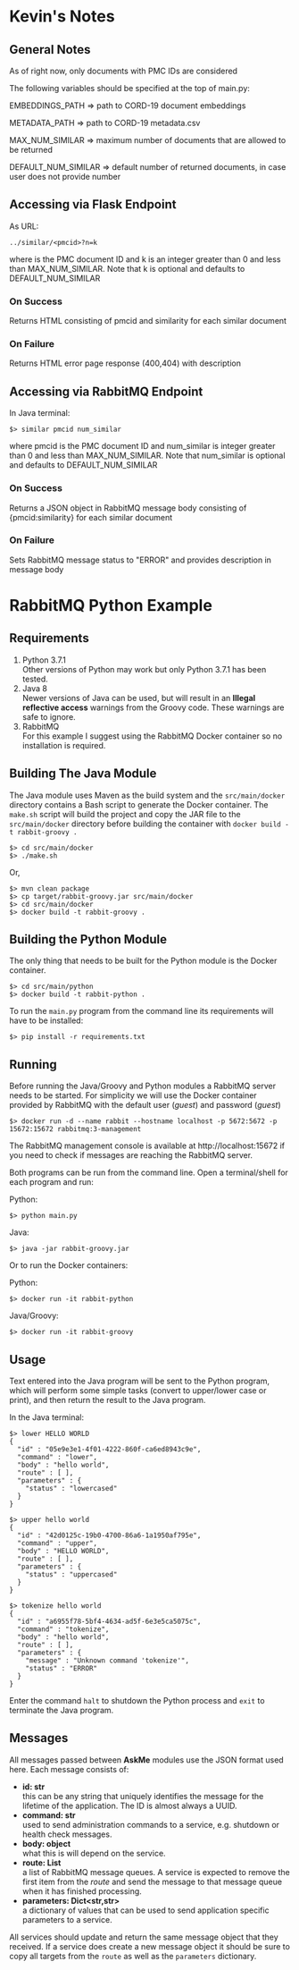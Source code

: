 # Kevin's Notes

## General Notes
As of right now, only documents with PMC IDs are considered


The following variables should be specified at the top of main.py:

EMBEDDINGS_PATH => path to CORD-19 document embeddings

METADATA_PATH => path to CORD-19 metadata.csv

MAX_NUM_SIMILAR => maximum number of documents that are allowed to be returned

DEFAULT_NUM_SIMILAR => default number of returned documents, in case user does not provide number


## Accessing via Flask Endpoint
As URL: 
```
../similar/<pmcid>?n=k
```

where <pmcid> is the PMC document ID and k is an integer greater than 0 and less than MAX_NUM_SIMILAR. Note that k is optional and defaults to DEFAULT_NUM_SIMILAR

### On Success
Returns HTML consisting of pmcid and similarity for each similar document

### On Failure
Returns HTML error page response (400,404) with description 

## Accessing via RabbitMQ Endpoint
In Java terminal: 
```
$> similar pmcid num_similar
```

where pmcid is the PMC document ID and num_similar is integer greater than 0 and less than MAX_NUM_SIMILAR. Note that num_similar is optional and defaults to DEFAULT_NUM_SIMILAR

### On Success
Returns a JSON object in RabbitMQ message body consisting of {pmcid:similarity} for each similar document

### On Failure
Sets RabbitMQ message status to "ERROR" and provides description in message body






# RabbitMQ Python Example

## Requirements

1. Python 3.7.1<br/>Other versions of Python may work but only Python 3.7.1 has been tested.
1. Java 8<br/>Newer versions of Java can be used, but will result in an **Illegal reflective access** warnings from the Groovy code. These warnings are safe to ignore.
1. RabbitMQ<br/>For this example I suggest using the RabbitMQ Docker container so no installation is required.

## Building The Java Module

The Java module uses Maven as the build system and the `src/main/docker` directory contains a Bash script to generate the Docker container.  The `make.sh` script will build the project and copy the JAR file to the `src/main/docker` directory before building the container with `docker build -t rabbit-groovy .`

``` 
$> cd src/main/docker
$> ./make.sh
```
Or,
``` 
$> mvn clean package
$> cp target/rabbit-groovy.jar src/main/docker
$> cd src/main/docker
$> docker build -t rabbit-groovy .
```

## Building the Python Module

The only thing that needs to be built for the Python module is the Docker container. 

``` 
$> cd src/main/python
$> docker build -t rabbit-python .
```

To run the `main.py` program from the command line its requirements will have to be installed:
``` 
$> pip install -r requirements.txt
```

## Running 

Before running the Java/Groovy and Python modules a RabbitMQ server needs to be started.  For simplicity we will use the Docker container provided by RabbitMQ with the default user (*guest*) and password (*guest*) 

``` 
$> docker run -d --name rabbit --hostname localhost -p 5672:5672 -p 15672:15672 rabbitmq:3-management 
```

The RabbitMQ management console is available at http://localhost:15672 if you need to check if messages are reaching the RabbitMQ server.

Both programs can be run from the command line. Open a terminal/shell for each program and run:

Python:
``` 
$> python main.py
```

Java:
```
$> java -jar rabbit-groovy.jar
```

Or to run the Docker containers:

Python:
``` 
$> docker run -it rabbit-python
```

Java/Groovy:
``` 
$> docker run -it rabbit-groovy
```

## Usage

Text entered into the Java program will be sent to the Python program, which will perform some simple tasks (convert to upper/lower case or print), and then return the result to the Java program.

In the Java terminal:
``` 
$> lower HELLO WORLD
{
  "id" : "05e9e3e1-4f01-4222-860f-ca6ed8943c9e",
  "command" : "lower",
  "body" : "hello world",
  "route" : [ ],
  "parameters" : {
    "status" : "lowercased"
  }
}

$> upper hello world
{
  "id" : "42d0125c-19b0-4700-86a6-1a1950af795e",
  "command" : "upper",
  "body" : "HELLO WORLD",
  "route" : [ ],
  "parameters" : {
    "status" : "uppercased"
  }
}

$> tokenize hello world
{
  "id" : "a6955f78-5bf4-4634-ad5f-6e3e5ca5075c",
  "command" : "tokenize",
  "body" : "hello world",
  "route" : [ ],
  "parameters" : {
    "message" : "Unknown command 'tokenize'",
    "status" : "ERROR"
  }
}
```

Enter the command `halt` to shutdown the Python process and `exit` to terminate the Java program.

## Messages

All messages passed between **AskMe** modules use the JSON format used here.  Each message consists of:

- **id: str**<br/>this can be any string that uniquely identifies the message for the lifetime of the application. The ID is almost always a UUID.
- **command: str**<br/>used to send administration commands to a service, e.g. shutdown or health check messages.
- **body: object**<br/>what this is will depend on the service.
- **route: List<str>**<br/>a list of RabbitMQ message queues.  A service is expected to remove the first item from the *route* and send the message to that message queue when it has finished processing.
- **parameters: Dict<str,str>**<br/>a dictionary of values that can be used to send application specific parameters to a service.

All services should update and return the same message object that they received.  If a service does create a new message object it should be sure to copy all targets from the `route` as well as the `parameters` dictionary.
